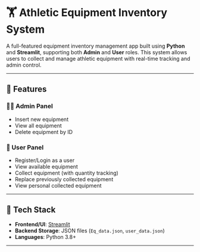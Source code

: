 # 🏋️ Athletic Equipment Inventory System


A full-featured equipment inventory management app built using **Python** and **Streamlit**, supporting both **Admin** and **User** roles. This system allows users to collect and manage athletic equipment with real-time tracking and admin control.

---

## 🔧 Features

### 👨‍💼 Admin Panel
- Insert new equipment
- View all equipment
- Delete equipment by ID

### 👤 User Panel
- Register/Login as a user
- View available equipment
- Collect equipment (with quantity tracking)
- Replace previously collected equipment
- View personal collected equipment

---

## 💾 Tech Stack
- **Frontend/UI**: [Streamlit](https://streamlit.io/)
- **Backend Storage**: JSON files (`Eq_data.json`, `user_data.json`)
- **Languages**: Python 3.8+

---
